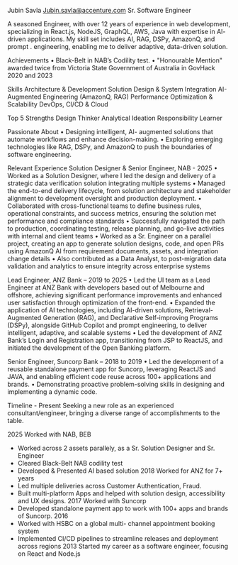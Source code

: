 Jubin Savla
Jubin.savla@accenture.com
Sr. Software Engineer

A seasoned Engineer, with over
12 years of experience in web
development, specializing in
React.js, NodeJS, GraphQL,
AWS, Java with expertise in AI-
driven applications. My skill set
includes AI, RAG, DSPy,
AmazonQ, and prompt
.
engineering, enabling me to
deliver adaptive, data-driven
solution.

Achievements
• Black-Belt in NAB’s Codility test.
• "Honourable Mention" awarded
twice from Victoria State
Government of Australia in
GovHack 2020 and 2023

Skills
Architecture & Development
Solution Design & System
Integration
AI-Augmented Engineering
(AmazonQ, RAG)
Performance Optimization &
Scalability
DevOps, CI/CD & Cloud

Top 5 Strengths
Design Thinker
Analytical
Ideation
Responsibility
Learner

Passionate About
• Designing intelligent, AI-
augmented solutions that
automate workflows and
enhance decision-making.
• Exploring emerging
technologies like RAG,
DSPy, and AmazonQ to
push the boundaries of
software engineering.

Relevant Experience
Solution Designer & Senior Engineer, NAB - 2025
• Worked as a Solution Designer, where I led the design and
delivery of a strategic data verification solution integrating
multiple systems
• Managed the end-to-end delivery lifecycle, from solution
architecture and stakeholder alignment to development oversight
and production deployment.
• Collaborated with cross-functional teams to define business
rules, operational constraints, and success metrics, ensuring the
solution met performance and compliance standards
• Successfully navigated the path to production, coordinating
testing, release planning, and go-live activities with internal and
client teams
• Worked as a Sr. Engineer on a parallel project, creating an app
to generate solution designs, code, and open PRs using
AmazonQ AI from requirement documents, assets, and
integration change details
• Also contributed as a Data Analyst, to post-migration data
validation and analytics to ensure integrity across enterprise
systems

Lead Engineer, ANZ Bank – 2019 to 2025
• Led the UI team as a Lead Engineer at ANZ Bank with
developers based out of Melbourne and offshore, achieving
significant performance improvements and enhanced user
satisfaction through optimization of the front-end.
• Expanded the application of AI technologies, including AI-driven
solutions, Retrieval-Augmented Generation (RAG), and
Declarative Self-improving Programs (DSPy), alongside GitHub
Copilot and prompt engineering, to deliver intelligent, adaptive,
and scalable systems
• Led the development of ANZ Bank’s Login and Registration app,
transitioning from JSP to ReactJS, and initiated the development
of the Open Banking platform.

Senior Engineer, Suncorp Bank – 2018 to 2019
• Led the development of a reusable standalone payment app for
Suncorp, leveraging ReactJS and JAVA, and enabling efficient
code reuse across 100+ applications and brands.
• Demonstrating proactive problem-solving skills in designing and
implementing a dynamic code.


Timeline - 
Present
Seeking a new role as an experienced
consultant/engineer, bringing a diverse
range of accomplishments to the table.

2025
Worked with NAB, BEB
- Worked across 2 assets parallely, as a
Sr. Solution Designer and Sr.
Engineer
- Cleared Black-Belt NAB codility test
- Developed & Presented AI based
solution
2018
Worked for ANZ for 7+ years
- Led multiple deliveries across
Customer Authentication, Fraud.
- Built multi-platform Apps and helped
with solution design, accessibility and
UX designs.
2017
Worked with Suncorp
- Developed standalone payment app to
work with 100+ apps and brands of
Suncorp.
2016
- Worked with HSBC on a global multi-
channel appointment booking system
- Implemented CI/CD pipelines to
streamline releases and deployment
across regions
2013
Started my career as a software
engineer, focusing on React and
Node.js